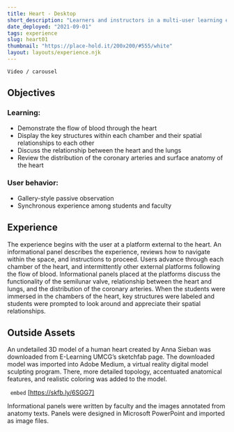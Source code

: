 ```yaml
---
title: Heart - Desktop
short_description: "Learners and instructors in a multi-user learning event navigate around a massive heart, investigating the outside structures and inner chambers via the desktop."
date_deployed: "2021-09-01"
tags: experience
slug: heart01
thumbnail: "https://place-hold.it/200x200/#555/white"
layout: layouts/experience.njk
---
```

```
Video / carousel
```
## Objectives

### Learning:
- Demonstrate the flow of blood through the heart
- Display the key structures within each chamber and their spatial relationships to each other
- Discuss the relationship between the heart and the lungs
- Review the distribution of the coronary arteries and surface anatomy of the heart

### User behavior: 
- Gallery-style passive observation
- Synchronous experience among students and faculty


## Experience
The experience begins with the user at a platform external to the heart. An informational panel describes the experience, reviews how to navigate within the space, and instructions to proceed. Users advance through each chamber of the heart, and intermittently other external platforms following the flow of blood. Informational panels placed at the platforms discuss the functionality of the semilunar valve, relationship between the heart and lungs, and the distribution of the coronary arteries. When the students were immersed in the chambers of the heart, key structures were labeled and students were prompted to look around and appreciate their spatial relationships. 


## Outside Assets
An undetailed 3D model of a human heart created by Anna Sieban was downloaded from E-Learning UMCG’s sketchfab page. The downloaded model was imported into Adobe Medium, a virtual reality digital model sculpting program. There, more detailed topology, accentuated anatomical features, and realistic coloring was added to the model. 

``` embed```
[https://skfb.ly/6SGG7]

Informational panels were written by faculty and the images annotated from anatomy texts. Panels were designed in Microsoft PowerPoint and imported as image files.  
